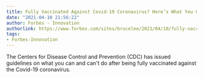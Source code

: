 ```yaml
---
title: Fully Vaccinated Against Covid-19 Coronavirus? Here’s What You Can Do Now
date: "2021-04-10 21:56:22"
author: Forbes - Innovation
authorlink: https://www.forbes.com/sites/brucelee/2021/04/10/fully-vaccinated-against-covid-19-coronavirus-heres-what-you-can-do-now/
tags:
- Forbes-Innovation
---
```

The Centers for Disease Control and Prevention (CDC) has issued guidelines on what you can and can't do after being fully vaccinated against the Covid-19 coronavirus.